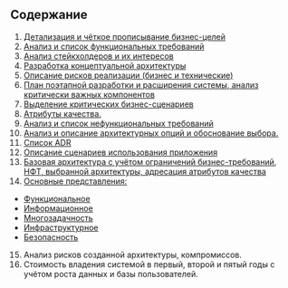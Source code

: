 ## Содержание
1.	[Детализация и чёткое прописывание бизнес-целей](contents/buisness_goals.md)
2.	[Анализ и список функциональных требований](contents/functional_requirenments.md)
3.	[Анализ стейкхолдеров и их интересов](contents/stakeholders.md)
4.	[Разработка концептуальной архитектуры](contents/conceptual_architecture.md)
5.	[Описание рисков реализации (бизнес и технические)](contents/risks.md)
6.	[План поэтапной разработки и расширения системы, анализ критически важных компонентов](contents/growth_plan.md)
7.	[Выделение критических бизнес-сценариев](contents/critical_buisness_scenario.md)
8.	[Атрибуты качества.](contents/quality_attributes.md)
9.	[Анализ и список нефункциональных требований](contents/non-functional_requirenments.md)
10.	[Анализ и описание архитектурных опций и обоснование выбора.](contents/architecture_options.md) 
11.	[Список ADR](contents/adr_list.md) 
12.	[Описание сценариев использования приложения](contents/scenarios.md) 
13.	[Базовая архитектура с учётом ограничений бизнес-требований, НФТ, выбранной архитектуры, адресация атрибутов качества](contents/base_architecture.md)
14.	[Основные представления:](contents/main_views.md) 
- [Функциональное](contents/main_views.md#функциональное) 
- [Информационное](contents/main_views.md#информационное-представление)
- [Многозадачность](contents/main_views.md#многозадачность)
- [Инфраструктурное](contents/main_views.md#инфраструктурное)
- [Безопасность](contents/main_views.md#безопасность) 
15.	Анализ рисков созданной архитектуры, компромиссов.
16.	Стоимость владения системой в первый, второй и пятый годы с учётом роста данных и базы пользователей. 


